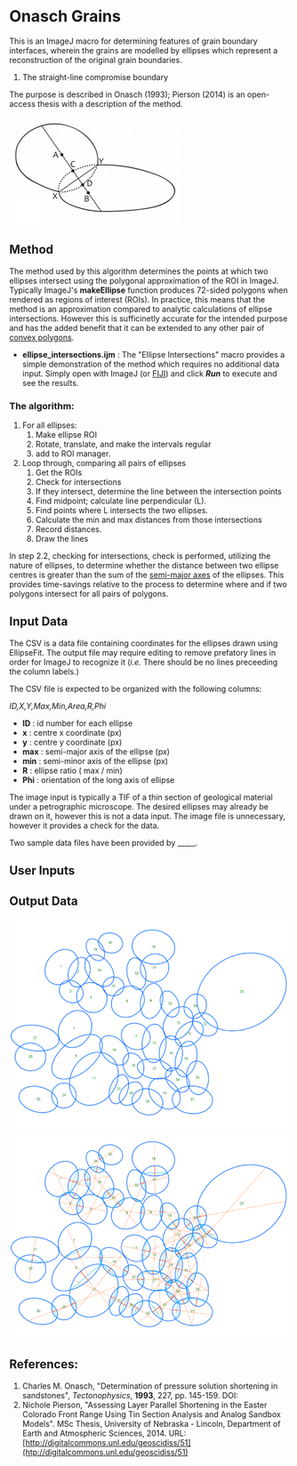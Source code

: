# Onasch Grains

This is an ImageJ macro for determining features of grain boundary interfaces, wherein the grains are modelled by ellipses which represent a reconstruction of the original grain boundaries. 


1. The straight-line compromise boundary

The purpose is described in Onasch (1993); Pierson (2014) is an open-access thesis with a description of the method. 


![Original figure from Onasch (1993)](/img/onasch_original.png)


## Method

The method used by this algorithm determines the points at which two ellipses intersect using the polygonal approximation of the ROI in ImageJ. Typically ImageJ's **makeEllipse** function produces 72-sided polygons when rendered as regions of interest (ROIs). In practice, this means that the method is an approximation compared to analytic calculations of ellipse intersections. However this is sufficinetly accurate for the intended purpose and has the added benefit that it can be extended to any other pair of [convex polygons](https://en.wikipedia.org/wiki/Convex_polygon). 

* **ellipse_intersections.ijm** : The "Ellipse Intersections" macro provides a simple demonstration of the method which requires no additional data input. Simply open with ImageJ (or [FIJI](http://fiji.sc/Fiji)) and click ***Run*** to execute and see the results.

### The algorithm: 

1. For all ellipses:
    1. Make ellipse ROI
    1. Rotate, translate, and make the intervals regular
    1. add to ROI manager.
2. Loop through, comparing all pairs of ellipses
    1. Get the ROIs
    1. Check for intersections
    1. If they intersect, determine the line between the intersection points
    1. Find midpoint; calculate line perpendicular (L).
    1. Find points where L intersects the two ellipses.
    1. Calculate the min and max distances from those intersections
    1. Record distances.
    1. Draw the lines

In step 2.2, checking for intersections, check is performed, utilizing the nature of ellipses, to determine whether the distance between two ellipse centres is greater than the sum of the [semi-major axes](https://en.wikipedia.org/wiki/Semi-major_and_semi-minor_axes) of the ellipses. This provides time-savings relative to the process to determine where and if two polygons intersect for all pairs of polygons.


## Input Data 

The CSV is a data file containing coordinates for the ellipses drawn using EllipseFit. The output file may require editing to remove prefatory lines in order for ImageJ to recognize it (*i.e.* There should be no lines preceeding the column labels.)

The CSV file is expected to be organized with the following columns:

*ID,X,Y,Max,Min,Area,R,Phi*

* **ID**  :  id number for each ellipse
* **x**   :  centre x coordinate (px)
* **y**   :  centre y coordinate (px)
* **max** :  semi-major axis of the ellipse (px)
* **min** :  semi-minor axis of the ellipse (px)
* **R**   :  ellipse ratio ( max / min)
* **Phi** :  orientation of the long axis of ellipse

The image input is typically a TIF of a thin section of geological material under a petrographic microscope. The desired ellipses may already be drawn on it, however this is not a data input. The image file is unnecessary, however it provides a check for the data. 

Two sample data files have been provided by _____. 


## User Inputs



## Output Data

![Numbered ellipses on a blank canvas using input data.](/img/ellipse_input_blank_sm.png)
![Numbered ellipses on a blank canvas with compromise boundaries and compression axes drawn.](/img/results_blank_sm.png)


## References:

1. Charles M. Onasch, "Determination of pressure solution shortening in sandstones", *Tectonophysics*, **1993**, 227, pp. 145-159. DOI: [](https://doi.org/10.1016/0040-1951(93)90092-X)
2. Nichole Pierson, "Assessing Layer Parallel Shortening in the Easter Colorado Front Range Using Tin Section Analysis and Analog Sandbox Models". MSc Thesis, University of Nebraska - Lincoln, Department of Earth and Atmospheric Sciences, 2014. URL: [http://digitalcommons.unl.edu/geoscidiss/51](htp://digitalcommons.unl.edu/geoscidiss/51)
